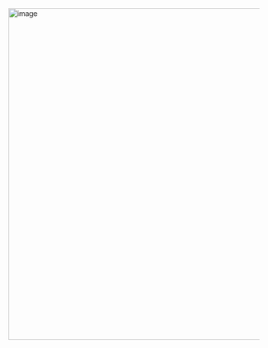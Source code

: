 
<img width="665" alt="image" src="https://user-images.githubusercontent.com/81428296/187352849-4014e877-fa92-4809-9ba7-4ef190a4108a.png">
